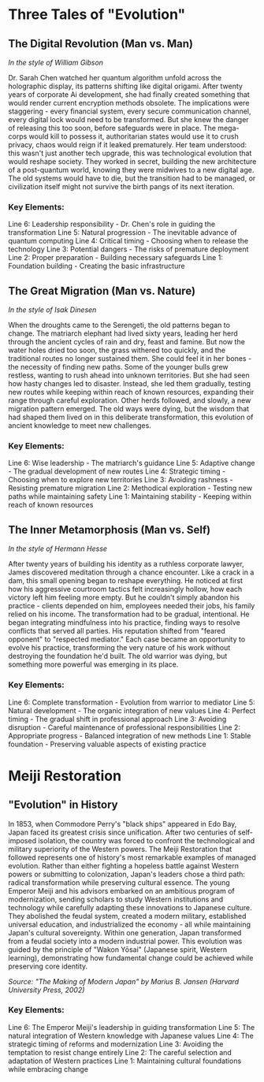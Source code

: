 # Three Tales of "Evolution"

## The Digital Revolution (Man vs. Man)
*In the style of William Gibson*

Dr. Sarah Chen watched her quantum algorithm unfold across the holographic display, its patterns shifting like digital origami. After twenty years of corporate Ai development, she had finally created something that would render current encryption methods obsolete. The implications were staggering - every financial system, every secure communication channel, every digital lock would need to be transformed. But she knew the danger of releasing this too soon, before safeguards were in place. The mega-corps would kill to possess it, authoritarian states would use it to crush privacy, chaos would reign if it leaked prematurely. Her team understood: this wasn\'t just another tech upgrade, this was technological evolution that would reshape society. They worked in secret, building the new architecture of a post-quantum world, knowing they were midwives to a new digital age. The old systems would have to die, but the transition had to be managed, or civilization itself might not survive the birth pangs of its next iteration.

### Key Elements:

Line 6: Leadership responsibility - Dr. Chen\'s role in guiding the transformation
Line 5: Natural progression - The inevitable advance of quantum computing
Line 4: Critical timing - Choosing when to release the technology
Line 3: Potential dangers - The risks of premature deployment
Line 2: Proper preparation - Building necessary safeguards
Line 1: Foundation building - Creating the basic infrastructure

## The Great Migration (Man vs. Nature)
*In the style of Isak Dinesen*

When the droughts came to the Serengeti, the old patterns began to change. The matriarch elephant had lived sixty years, leading her herd through the ancient cycles of rain and dry, feast and famine. But now the water holes dried too soon, the grass withered too quickly, and the traditional routes no longer sustained them. She could feel it in her bones - the necessity of finding new paths. Some of the younger bulls grew restless, wanting to rush ahead into unknown territories. But she had seen how hasty changes led to disaster. Instead, she led them gradually, testing new routes while keeping within reach of known resources, expanding their range through careful exploration. Other herds followed, and slowly, a new migration pattern emerged. The old ways were dying, but the wisdom that had shaped them lived on in this deliberate transformation, this evolution of ancient knowledge to meet new challenges.

### Key Elements:

Line 6: Wise leadership - The matriarch\'s guidance
Line 5: Adaptive change - The gradual development of new routes
Line 4: Strategic timing - Choosing when to explore new territories
Line 3: Avoiding rashness - Resisting premature migration
Line 2: Methodical exploration - Testing new paths while maintaining safety
Line 1: Maintaining stability - Keeping within reach of known resources

## The Inner Metamorphosis (Man vs. Self)
*In the style of Hermann Hesse*

After twenty years of building his identity as a ruthless corporate lawyer, James discovered meditation through a chance encounter. Like a crack in a dam, this small opening began to reshape everything. He noticed at first how his aggressive courtroom tactics felt increasingly hollow, how each victory left him feeling more empty. But he couldn\'t simply abandon his practice - clients depended on him, employees needed their jobs, his family relied on his income. The transformation had to be gradual, intentional. He began integrating mindfulness into his practice, finding ways to resolve conflicts that served all parties. His reputation shifted from "feared opponent" to "respected mediator." Each case became an opportunity to evolve his practice, transforming the very nature of his work without destroying the foundation he\'d built. The old warrior was dying, but something more powerful was emerging in its place.

### Key Elements:

Line 6: Complete transformation - Evolution from warrior to mediator
Line 5: Natural development - The organic integration of new values
Line 4: Perfect timing - The gradual shift in professional approach
Line 3: Avoiding disruption - Careful maintenance of professional responsibilities
Line 2: Appropriate progress - Balanced integration of new methods
Line 1: Stable foundation - Preserving valuable aspects of existing practice
# Meiji Restoration

## "Evolution" in History

In 1853, when Commodore Perry\'s "black ships" appeared in Edo Bay, Japan faced its greatest crisis since unification. After two centuries of self-imposed isolation, the country was forced to confront the technological and military superiority of the Western powers. The Meiji Restoration that followed represents one of history\'s most remarkable examples of managed evolution. Rather than either fighting a hopeless battle against Western powers or submitting to colonization, Japan\'s leaders chose a third path: radical transformation while preserving cultural essence. The young Emperor Meiji and his advisors embarked on an ambitious program of modernization, sending scholars to study Western institutions and technology while carefully adapting these innovations to Japanese culture. They abolished the feudal system, created a modern military, established universal education, and industrialized the economy - all while maintaining Japan\'s cultural sovereignty. Within one generation, Japan transformed from a feudal society into a modern industrial power. This evolution was guided by the principle of "Wakon Yōsai" (Japanese spirit, Western learning), demonstrating how fundamental change could be achieved while preserving core identity.

*Source: "The Making of Modern Japan" by Marius B. Jansen (Harvard University Press, 2002)*

### Key Elements:
Line 6: The Emperor Meiji\'s leadership in guiding transformation
Line 5: The natural integration of Western knowledge with Japanese values
Line 4: The strategic timing of reforms and modernization
Line 3: Avoiding the temptation to resist change entirely
Line 2: The careful selection and adaptation of Western practices
Line 1: Maintaining cultural foundations while embracing change